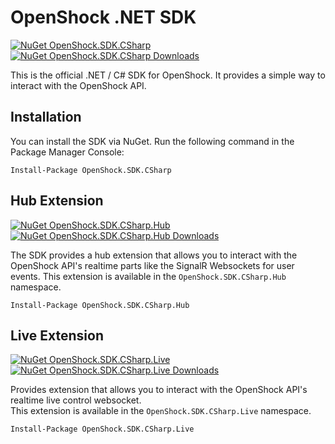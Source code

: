 # OpenShock .NET SDK

[![NuGet OpenShock.SDK.CSharp](https://img.shields.io/nuget/v/OpenShock.SDK.CSharp?style=for-the-badge&color=e14a6d&label=NuGet%20OpenShock.SDK.CSharp)](https://www.nuget.org/packages/OpenShock.SDK.CSharp/)
[![NuGet OpenShock.SDK.CSharp Downloads](https://img.shields.io/nuget/dt/OpenShock.SDK.CSharp?style=for-the-badge&color=e14a6d&label=NuGet%20Downloads)](https://www.nuget.org/packages/OpenShock.SDK.CSharp/)

This is the official .NET / C# SDK for OpenShock. It provides a simple way to interact with the OpenShock API.

## Installation

You can install the SDK via NuGet. Run the following command in the Package Manager Console:

```
Install-Package OpenShock.SDK.CSharp
```

## Hub Extension

[![NuGet OpenShock.SDK.CSharp.Hub](https://img.shields.io/nuget/v/OpenShock.SDK.CSharp.Hub?style=for-the-badge&color=e14a6d&label=NuGet%20OpenShock.SDK.CSharp.Hub)](https://www.nuget.org/packages/OpenShock.SDK.CSharp.Hub/)
[![NuGet OpenShock.SDK.CSharp.Hub Downloads](https://img.shields.io/nuget/dt/OpenShock.SDK.CSharp.Hub?style=for-the-badge&color=e14a6d&label=NuGet%20Downloads)](https://www.nuget.org/packages/OpenShock.SDK.CSharp.Hub/)

The SDK provides a hub extension that allows you to interact with the OpenShock API's realtime parts like the SignalR Websockets for user events.
This extension is available in the `OpenShock.SDK.CSharp.Hub` namespace.


```
Install-Package OpenShock.SDK.CSharp.Hub
```

## Live Extension

[![NuGet OpenShock.SDK.CSharp.Live](https://img.shields.io/nuget/v/OpenShock.SDK.CSharp.Live?style=for-the-badge&color=e14a6d&label=NuGet%20OpenShock.SDK.CSharp.Live)](https://www.nuget.org/packages/OpenShock.SDK.CSharp.Live/)
[![NuGet OpenShock.SDK.CSharp.Live Downloads](https://img.shields.io/nuget/dt/OpenShock.SDK.CSharp.Live?style=for-the-badge&color=e14a6d&label=NuGet%20Downloads)](https://www.nuget.org/packages/OpenShock.SDK.CSharp.Live/)

Provides extension that allows you to interact with the OpenShock API's realtime live control websocket.  
This extension is available in the `OpenShock.SDK.CSharp.Live` namespace.


```
Install-Package OpenShock.SDK.CSharp.Live
```
